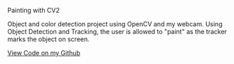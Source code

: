 Painting with CV2

Object and color detection project using OpenCV and my webcam. Using Object Detection and Tracking, the user is allowed 
to "paint" as the tracker marks the object on screen.
 

[View Code on my Github]("https://github.com/claudiasofiaC/Paint_with_OpenCV")
